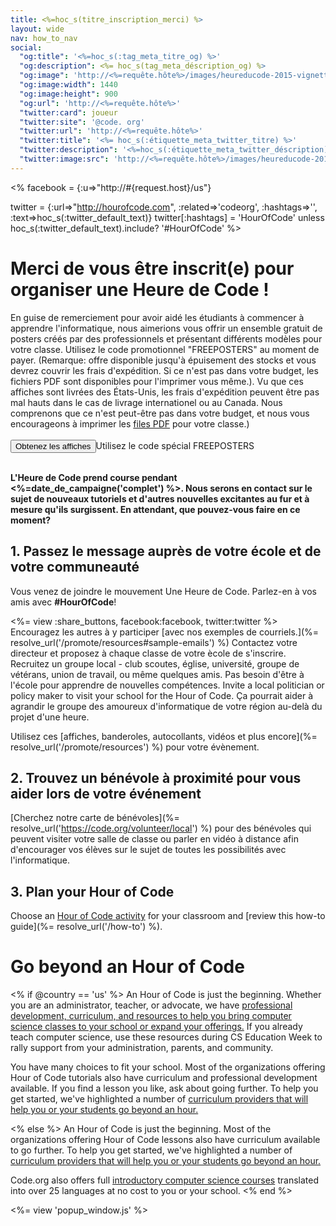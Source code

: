 ```yaml
---
title: <%=hoc_s(titre_inscription_merci) %>
layout: wide
nav: how_to_nav
social:
  "og:title": '<%=hoc_s(:tag_meta_titre_og) %>'
  "og:description": <%= hoc_s(tag_meta_déscription_og) %>
  "og:image": 'http://<%=requête.hôte%>/images/heureducode-2015-vignette-vidéo.png'
  "og:image:width": 1440
  "og:image:height": 900
  "og:url": 'http://<%=requête.hôte%>'
  "twitter:card": joueur
  "twitter:site": '@code. org'
  "twitter:url": 'http://<%=requête.hôte%>'
  "twitter:title": '<%= hoc_s(:étiquette_meta_twitter_titre) %>'
  "twitter:description": '<%=hoc_s(:étiquette_meta_twitter_déscription) %>'
  "twitter:image:src": 'http://<%=requête.hôte%>/images/heureducode-2015-vignette-vidéo.png'
---
```

<% facebook = {:u=>"http://#{request.host}/us"}

twitter = {:url=>"http://hourofcode.com", :related=>'codeorg', :hashtags=>'', :text=>hoc_s(:twitter_default_text)} twitter[:hashtags] = 'HourOfCode' unless hoc_s(:twitter_default_text).include? '#HourOfCode' %>

# Merci de vous être inscrit(e) pour organiser une Heure de Code !

En guise de remerciement pour avoir aidé les étudiants à commencer à apprendre l'informatique, nous aimerions vous offrir un ensemble gratuit de posters créés par des professionnels et présentant différents modèles pour votre classe. Utilisez le code promotionnel "FREEPOSTERS" au moment de payer. (Remarque: offre disponible jusqu'à épuisement des stocks et vous devrez couvrir les frais d'expédition. Si ce n'est pas dans votre budget, les fichiers PDF sont disponibles pour l'imprimer vous même.). Vu que ces affiches sont livrées des États-Unis, les frais d'expédition peuvent être pas mal hauts dans le cas de livrage internationel ou au Canada. Nous comprenons que ce n'est peut-être pas dans votre budget, et nous vous encourageons à imprimer les [files PDF](https://code.org/inspire) pour votre classe.)  
<br /> [<button>Obtenez les affiches</button>](https://store.code.org/products/code-org-posters-set-of-12)Utilisez le code spécial FREEPOSTERS

<br /> **L'Heure de Code prend course pendant <%=date_de_campaigne('complet') %>. Nous serons en contact sur le sujet de nouveaux tutoriels et d'autres nouvelles excitantes au fur et à mesure qu'ils surgissent. En attendant, que pouvez-vous faire en ce moment?**

## 1. Passez le message auprès de votre école et de votre communeauté

Vous venez de joindre le mouvement Une Heure de Code. Parlez-en à vos amis avec **#HourOfCode**!

<%= view :share_buttons, facebook:facebook, twitter:twitter %> <br /> Encouragez les autres à y participer [avec nos exemples de courriels.](%= resolve_url('/promote/resources#sample-emails') %) Contactez votre directeur et proposez à chaque classe de votre ècole de s'inscrire. Recruitez un groupe local - club scoutes, église, université, groupe de vétérans, union de travail, ou même quelques amis. Pas besoin d'être à l'école pour apprendre de nouvelles compétences. Invite a local politician or policy maker to visit your school for the Hour of Code. Ça pourrait aider à agrandir le groupe des amoureux d'informatique de votre région au-delà du projet d'une heure.

Utilisez ces [affiches, banderoles, autocollants, vidéos et plus encore](%= resolve_url('/promote/resources') %) pour votre évènement.

## 2. Trouvez un bénévole à proximité pour vous aider lors de votre événement

[Cherchez notre carte de bénévoles](%= resolve_url('https://code.org/volunteer/local') %) pour des bénévoles qui peuvent visiter votre salle de classe ou parler en vidéo à distance afin d'encourager vos élèves sur le sujet de toutes les possibilités avec l'informatique.

## 3. Plan your Hour of Code

Choose an [Hour of Code activity](https://hourofcode.com/learn) for your classroom and [review this how-to guide](%= resolve_url('/how-to') %).

# Go beyond an Hour of Code

<% if @country == 'us' %> An Hour of Code is just the beginning. Whether you are an administrator, teacher, or advocate, we have [professional development, curriculum, and resources to help you bring computer science classes to your school or expand your offerings.](https://code.org/yourschool) If you already teach computer science, use these resources during CS Education Week to rally support from your administration, parents, and community.

You have many choices to fit your school. Most of the organizations offering Hour of Code tutorials also have curriculum and professional development available. If you find a lesson you like, ask about going further. To help you get started, we've highlighted a number of [curriculum providers that will help you or your students go beyond an hour.](https://hourofcode.com/beyond)

<% else %> An Hour of Code is just the beginning. Most of the organizations offering Hour of Code lessons also have curriculum available to go further. To help you get started, we've highlighted a number of [curriculum providers that will help you or your students go beyond an hour.](https://hourofcode.com/beyond)

Code.org also offers full [introductory computer science courses](https://code.org/educate/curriculum/cs-fundamentals-international) translated into over 25 languages at no cost to you or your school. <% end %>

<%= view 'popup_window.js' %>